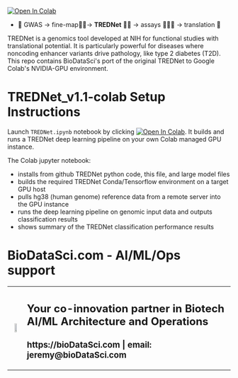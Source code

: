 [![Open In Colab](https://colab.research.google.com/assets/colab-badge.svg)](https://colab.research.google.com/github/DNAS-bioDataSci/TREDNet_v1.1-colab/blob/main/TREDNet.ipynb)

- 🧬 GWAS → fine-map🔻🧣→ **TREDNet** 🤖💎 → assays 👩‍🔬🧫 → translation 💊

TREDNet is a genomics tool developed at NIH for functional studies with translational potential. It is particularly powerful for diseases where noncoding enhancer variants drive pathology, like type 2 diabetes (T2D).  This repo contains BioDataSci's port of the original TREDNet to Google Colab's NVIDIA-GPU environment.

# TREDNet_v1.1-colab Setup Instructions

Launch `TREDNet.ipynb` notebook by clicking [![Open In Colab](https://colab.research.google.com/assets/colab-badge.svg)](https://colab.research.google.com/github/DNAS-bioDataSci/TREDNet_v1.1-colab/blob/main/TREDNet.ipynb). It builds and runs a TREDNet deep learning pipeline on your own Colab managed GPU instance.

The Colab jupyter notebook:
- installs from github TREDNet python code, this file, and large model files
- builds the required TREDNet Conda/Tensorflow environment on a target GPU host 
- pulls hg38 (human genome) reference data from a remote server into the GPU instance
- runs the deep learning pipeline on genomic input data and outputs classification results
- shows summary of the TREDNet classification performance results

# BioDataSci.com - AI/ML/Ops support

<table>
  <tr>
    <td align="center">
      <a href="https://www.biodatasci.com">
        <img src="https://static.wixstatic.com/media/15c2ba_d194f7241b7940a9ba65dee7d288ab61~mv2.png" width="50%" >
      </a>
    </td>
    <td>
      <h2>Your co-innovation partner in Biotech AI/ML Architecture and Operations</h2>
      <h3>https://bioDataSci.com  |  email: jeremy@bioDataSci.com</h3>
    </td>
  </tr>
</table>
